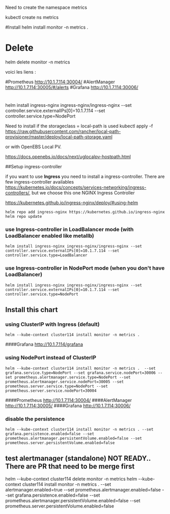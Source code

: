 Need to create the namespace metrics

kubectl create ns metrics


#Install 
helm install monitor -n metrics .

# Delete
helm delete monitor -n metrics

voici les liens :

#Prometheus
http://10.1.7.114:30004/
#AlertManager
http://10.1.7.114:30005/#/alerts
#Grafana
http://10.1.7.114:30006/

#
helm install ingress-nginx ingress-nginx/ingress-nginx --set controller.service.externalIPs[0]=10.1.7.114 --set controller.service.type=NodePort



Need to install if the storageclass = local-path is used
kubectl apply -f https://raw.githubusercontent.com/rancher/local-path-provisioner/master/deploy/local-path-storage.yaml

or with OpenEBS Local PV.

https://docs.openebs.io/docs/next/uglocalpv-hostpath.html


##Setup ingress-controller

if you want to use **Ingress** you need to install a ingress-controller.  There are few ingress-controller availables https://kubernetes.io/docs/concepts/services-networking/ingress-controllers/, but we choose this one
NGINX Ingress Controller

https://kubernetes.github.io/ingress-nginx/deploy/#using-helm

    helm repo add ingress-nginx https://kubernetes.github.io/ingress-nginx
    helm repo update


### use Ingress-controller in LoadBalancer mode (with LoadBalancer enabled like metallb)
    helm install ingress-nginx ingress-nginx/ingress-nginx --set controller.service.externalIPs[0]=10.1.7.114 --set controller.service.type=LoadBalancer

### use Ingress-controller in NodePort mode (when you don't have LoadBalancer)
    helm install ingress-nginx ingress-nginx/ingress-nginx --set controller.service.externalIPs[0]=10.1.7.114 --set controller.service.type=NodePort

## Install this chart

### using ClusterIP with Ingress (default)
    helm --kube-context cluster114 install monitor -n metrics .

####Grafana
http://10.1.7.114/grafana


### using NodePort instead of ClusterIP
    helm --kube-context cluster114 install monitor -n metrics .  --set grafana.service.type=NodePort --set grafana.service.nodePort=30006 --set prometheus.alertmanager.service.type=NodePort --set prometheus.alertmanager.service.nodePort=30005 --set prometheus.server.service.type=NodePort --set prometheus.server.service.nodePort=30004

####Prometheus
http://10.1.7.114:30004/
####AlertManager
http://10.1.7.114:30005/
####Grafana
http://10.1.7.114:30006/

### disable the persistence
    helm --kube-context cluster114 install monitor -n metrics . --set grafana.persistence.enabled=false --set prometheus.alertmanager.persistentVolume.enabled=false --set prometheus.server.persistentVolume.enabled=false


## test alertmanager (standalone) NOT READY.. There are PR that need to be merge first
helm --kube-context cluster114 delete monitor -n metrics
helm --kube-context cluster114 install monitor -n metrics . --set alertmanager.enabled=true --set prometheus.alertmanager.enabled=false --set grafana.persistence.enabled=false --set prometheus.alertmanager.persistentVolume.enabled=false --set prometheus.server.persistentVolume.enabled=false


